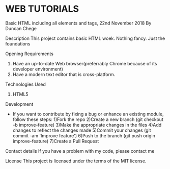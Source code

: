 # WEB TUTORIALS
 Basic HTML including all elements and tags, 22nd November 2018
By Duncan Chege

Description
This project contains basic HTML woek. Nothing fancy. Just the foundations

Opening Requirements
1) Have an up-to-date Web browser(preferrably Chrome because of its developer environment)
2) Have a modern text editor that is cross-platform.

Technologies Used
1) HTML5

Development
- If you want to contribute by fixing a bug or enhance an existing module, follow these steps: 
1)Fork the repo
2)Create a new branch (git checkout -b improve-feature)
3)Make the appropriate changes in the files
4)Add changes to reflect the changes made
5)Commit your changes (git commit -am 'Improve feature')
6)Push to the branch (git push origin improve-feature)
7)Create a Pull Request

Contact details
If you have a problem with my code, please contact me

License
This project is licensed under the terms of the MIT license.

